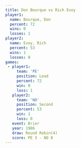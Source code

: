 ```yaml
---
title: Don Bourque vs Rich Evoy
player1:            
  name: Bourque, Don
  percent: 72       
  wins: 0           
  losses: 1         
player2:            
  name: Evoy, Rich  
  percent: 53       
  wins: 1           
  losses: 0         
games:
 - player1:        
     team: 'PE'    
     position: Lead
     percent: 72   
     win: 0        
     loss: 1       
   player2:          
     team: 'NO'      
     position: Second
     percent: 53     
     win: 1          
     loss: 0         
   event: Brier        
   year: 1986          
   draw: Round Robin(4)
   score: PE 3 - NO 8  
---
```

